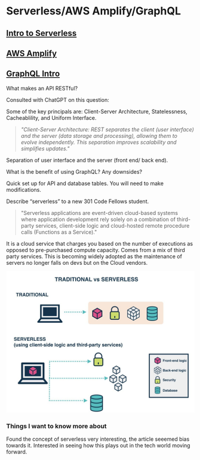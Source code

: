 # Serverless/AWS Amplify/GraphQL

## [Intro to Serverless](https://hackernoon.com/what-is-serverless-architecture-what-are-its-pros-and-cons-cc4b804022e9)

## [AWS Amplify](https://aws.amazon.com/amplify/)

## [GraphQL Intro](https://docs.amplify.aws/cli/graphql/data-modeling/)

What makes an API RESTful?

Consulted with ChatGPT on this question:

Some of the key principals are: Client-Server Architecture, Statelessness, Cacheablility, and Uniform Interface.

> *"Client-Server Architecture: REST separates the client (user interface) and the server (data storage and processing), allowing them to evolve independently. This separation improves scalability and simplifies updates."*

Separation of user interface and the server (front end/ back end).

What is the benefit of using GraphQL? Any downsides?

Quick set up for API and database tables. You will need to make modifications.

Describe “serverless” to a new 301 Code Fellows student.

> "Serverless applications are event-driven cloud-based systems where application development rely solely on a combination of third-party services, client-side logic and cloud-hosted remote procedure calls (Functions as a Service)."

It is a cloud service that charges you based on the number of executions as opposed to pre-purchased compute capacity. Comes from a mix of third party services. This is becoming widely adopted as the maintenance of servers no longer falls on devs but on the Cloud vendors.

![Traditional vs. Serveless Architecture](image.png)

### Things I want to know more about

Found the concept of serverless very interesting, the article seeemed bias towards it. Interested in seeing how this plays out in the tech world moving forward.
